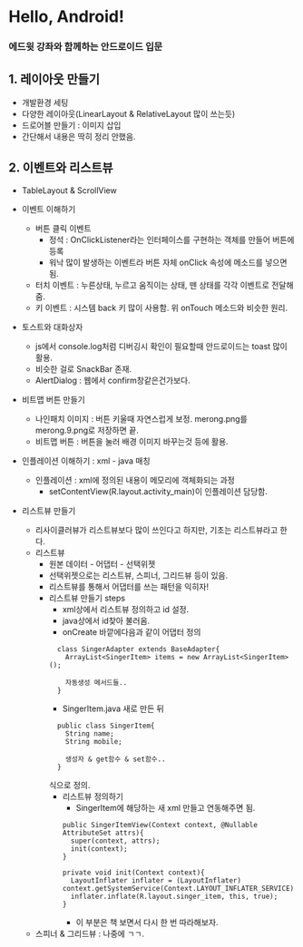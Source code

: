 # Hello, Android!
### 에드윗 강좌와 함께하는 안드로이드 입문

## 1. 레이아웃 만들기
- 개발환경 세팅
- 다양한 레이아웃(LinearLayout & RelativeLayout 많이 쓰는듯)
- 드로어블 만들기 : 이미지 삽입
- 간단해서 내용은 딱히 정리 안했음.

## 2. 이벤트와 리스트뷰
- TableLayout & ScrollView
- 이벤트 이해하기
  - 버튼 클릭 이벤트
    - 정석 : OnClickListener라는 인터페이스를 구현하는 객체를 만들어 버튼에 등록
    - 워낙 많이 발생하는 이벤트라 버튼 자체 onClick 속성에 메소드를 넣으면 됨.
  - 터치 이벤트 : 누른상태, 누르고 움직이는 상태, 뗀 상태를 각각 이벤트로 전달해줌.
  - 키 이벤트 : 시스템 back 키 많이 사용함. 위 onTouch 메소드와 비슷한 원리.
- 토스트와 대화상자
  - js에서 console.log처럼 디버깅시 확인이 필요할때 안드로이드는 toast 많이 활용.
  - 비슷한 걸로 SnackBar 존재.
  - AlertDialog : 웹에서 confirm창같은건가보다.
  
- 비트맵 버튼 만들기
  - 나인패치 이미지 : 버튼 키울때 자연스럽게 보정. merong.png를 merong.9.png로 저장하면 끝.
  - 비트맵 버튼 : 버튼을 눌러 배경 이미지 바꾸는것 등에 활용.

- 인플레이션 이해하기 : xml - java 매칭
  - 인플레이션 : xml에 정의된 내용이 메모리에 객체화되는 과정
    - setContentView(R.layout.activity_main)이 인플레이션 담당함.
- 리스트뷰 만들기
  - 리사이클러뷰가 리스트뷰보다 많이 쓰인다고 하지만, 기초는 리스트뷰라고 한다.
  - 리스트뷰
    - 원본 데이터 - 어댑터 - 선택위젯
    - 선택위젯으로는 리스트뷰, 스피너, 그리드뷰 등이 있음.
    - 리스트뷰를 통해서 어댑터를 쓰는 패턴을 익히자!
    - 리스트뷰 만들기 steps
      - xml상에서 리스트뷰 정의하고 id 설정.
      - java상에서 id찾아 불러옴.
      - onCreate 바깥에다음과 같이 어댑터 정의
      ```
        class SingerAdapter extends BaseAdapter{
          ArrayList<SingerItem> items = new ArrayList<SingerItem>();

          자동생성 메서드들..
        }
      ```
        - SingerItem.java 새로 만든 뒤
        ```
          public class SingerItem{
            String name;
            String mobile;

            생성자 & get함수 & set함수..
          }
        ```
        식으로 정의.
      - 리스트뷰 정의하기
        - SingerItem에 해당하는 새 xml 만들고 연동해주면 됨.
        ```
        public SingerItemView(Context context, @Nullable AttributeSet attrs){
          super(context, attrs);
          init(context);
        }

        private void init(Context context){
          LayoutInflater inflater = (LayoutInflater) context.getSystemService(Context.LAYOUT_INFLATER_SERVICE);
          inflater.inflate(R.layout.singer_item, this, true);
        }
        ```
        - 이 부분은 책 보면서 다시 한 번 따라해보자.
  - 스피너 & 그리드뷰 : 나중에 ㄱㄱ.